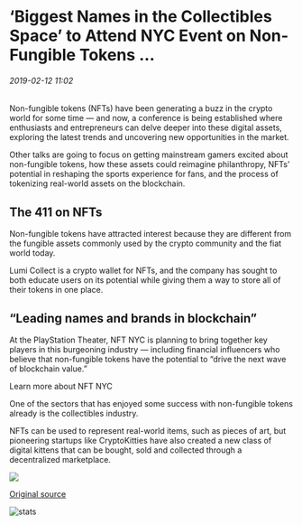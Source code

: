 # ‘Biggest Names in the Collectibles Space’ to Attend NYC Event on Non-Fungible Tokens ...

###### 2019-02-12 11:02

Non-fungible tokens (NFTs) have been generating a buzz in the crypto world for some time — and now, a conference is being established where enthusiasts and entrepreneurs can delve deeper into these digital assets, exploring the latest trends and uncovering new opportunities in the market.

Other talks are going to focus on getting mainstream gamers excited about non-fungible tokens, how these assets could reimagine philanthropy, NFTs’ potential in reshaping the sports experience for fans, and the process of tokenizing real-world assets on the blockchain.

## The 411 on NFTs

Non-fungible tokens have attracted interest because they are different from the fungible assets commonly used by the crypto community and the fiat world today.

Lumi Collect is a crypto wallet for NFTs, and the company has sought to both educate users on its potential while giving them a way to store all of their tokens in one place.

## “Leading names and brands in blockchain”

At the PlayStation Theater, NFT NYC is planning to bring together key players in this burgeoning industry — including financial influencers who believe that non-fungible tokens have the potential to “drive the next wave of blockchain value.”

Learn more about NFT NYC

One of the sectors that has enjoyed some success with non-fungible tokens already is the collectibles industry.

NFTs can be used to represent real-world items, such as pieces of art, but pioneering startups like CryptoKitties have also created a new class of digital kittens that can be bought, sold and collected through a decentralized marketplace.

![](https://s3.cointelegraph.com/storage/uploads/view/a61c8e285a86f085cdf27051b5edf167.png)

[Original source](https://cointelegraph.com/news/biggest-names-in-the-collectibles-space-to-attend-nyc-event-on-non-fungible-tokens)

![stats](https://c.statcounter.com/11760860/0/a89fa40b/1/ "stats")